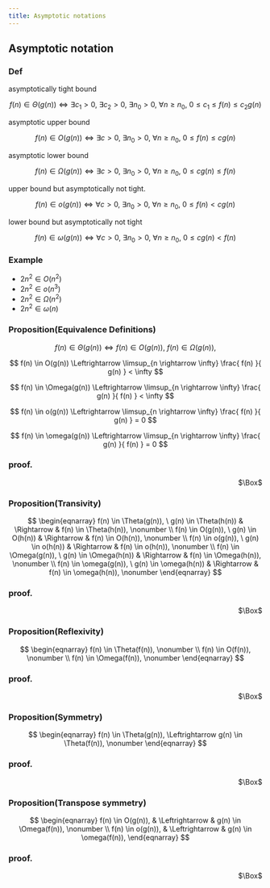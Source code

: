 ```yaml
---
title: Asymptotic notations
---
```


## Asymptotic notation

### Def

asymptotically tight bound

$$
    f(n) \in \Theta(g(n)) 
    \Leftrightarrow
    \exists c_{1} > 0,
    \
    \exists c_{2} > 0,
    \
    \exists n_{0} > 0,
    \
    \forall n \ge n_{0},
    \
    0 \le c_{1} \le f(n) \le c_{2} g(n)
$$

asymptotic upper bound

$$
    f(n) \in O(g(n)) 
    \Leftrightarrow
    \exists c > 0,
    \
    \exists n_{0} > 0,
    \
    \forall n \ge n_{0},
    \
    0 \le f(n) \le c g(n)
$$

asymptotic lower bound

$$
    f(n) \in \Omega(g(n)) 
    \Leftrightarrow
    \exists c > 0,
    \
    \exists n_{0} > 0,
    \
    \forall n \ge n_{0},
    \
    0 \le cg(n) \le f(n)
$$

upper bound but asymptotically not tight.

$$
    f(n) \in o(g(n)) 
    \Leftrightarrow
    \forall c > 0,
    \
    \exists n_{0} > 0,
    \
    \forall n \ge n_{0},
    \
    0 \le f(n) < cg(n) 
$$

lower bound but asymptotically not tight

$$
    f(n) \in \omega(g(n)) 
    \Leftrightarrow
    \forall c > 0,
    \
    \exists n_{0} > 0,
    \
    \forall n \ge n_{0},
    \
    0 \le cg(n) < f(n)
$$

### Example
* $2n^{2} \in O(n^{2})$
* $2n^{2} \in o(n^{3})$
* $2n^{2} \in \Omega(n^{2})$
* $2n^{2} \in \omega(n)$

### Proposition(Equivalence Definitions)

$$
    f(n) \in \Theta(g(n))
    \Leftrightarrow
    f(n) \in O(g(n)),
    \
    f(n) \in \Omega(g(n)),
$$

$$
    f(n) \in O(g(n))
    \Leftrightarrow
    \limsup_{n \rightarrow \infty}
        \frac{
            f(n)
        }{
            g(n)
        }
    <
    \infty
$$

$$
    f(n) \in \Omega(g(n))
    \Leftrightarrow
    \limsup_{n \rightarrow \infty}
        \frac{
            g(n)
        }{
            f(n)
        }
    <
    \infty
$$

$$
    f(n) \in o(g(n))
    \Leftrightarrow
    \limsup_{n \rightarrow \infty}
        \frac{
            f(n)
        }{
            g(n)
        }
    =
    0
$$

$$
    f(n) \in \omega(g(n))
    \Leftrightarrow
    \limsup_{n \rightarrow \infty}
        \frac{
            g(n)
        }{
            f(n)
        }
    =
    0
$$

### proof.

<div class="QED" style="text-align: right">$\Box$</div>

### Proposition(Transivity)

$$
\begin{eqnarray}
    f(n) \in \Theta(g(n)),
    \
    g(n) \in \Theta(h(n))
    & \Rightarrow &
        f(n) \in \Theta(h(n)),
    \nonumber
    \\
    f(n) \in O(g(n)),
    \
    g(n) \in O(h(n))
    & \Rightarrow &
        f(n) \in O(h(n)),
    \nonumber
    \\
    f(n) \in o(g(n)),
    \
    g(n) \in o(h(n))
    & \Rightarrow &
        f(n) \in o(h(n)),
    \nonumber
    \\
    f(n) \in \Omega(g(n)),
    \
    g(n) \in \Omega(h(n))
    & \Rightarrow &
        f(n) \in \Omega(h(n)),
    \nonumber
    \\
    f(n) \in \omega(g(n)),
    \
    g(n) \in \omega(h(n))
    & \Rightarrow &
        f(n) \in \omega(h(n)),
    \nonumber
\end{eqnarray}
$$

### proof.

<div class="QED" style="text-align: right">$\Box$</div>

### Proposition(Reflexivity)

$$
\begin{eqnarray}
    f(n) \in \Theta(f(n)),
    \nonumber
    \\
    f(n) \in O(f(n)),
    \nonumber
    \\
    f(n) \in \Omega(f(n)),
    \nonumber
\end{eqnarray}
$$

### proof.

<div class="QED" style="text-align: right">$\Box$</div>

### Proposition(Symmetry)

$$
\begin{eqnarray}
    f(n) \in \Theta(g(n)),
    \Leftrightarrow
    g(n) \in \Theta(f(n)),
    \nonumber
\end{eqnarray}
$$

### proof.

<div class="QED" style="text-align: right">$\Box$</div>

### Proposition(Transpose symmetry)

$$
\begin{eqnarray}
    f(n) \in O(g(n)),
    & \Leftrightarrow &
        g(n) \in \Omega(f(n)),
    \nonumber
    \\
    f(n) \in o(g(n)),
    & \Leftrightarrow &
        g(n) \in \omega(f(n)),
\end{eqnarray}
$$

### proof.

<div class="QED" style="text-align: right">$\Box$</div>
